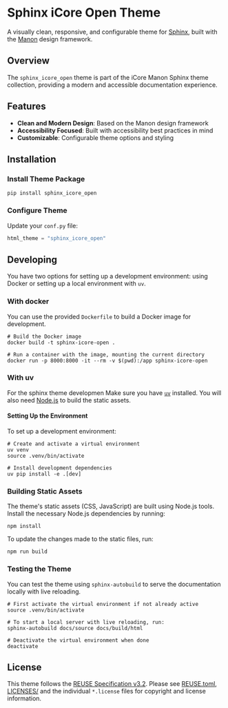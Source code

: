 # Sphinx iCore Open Theme

A visually clean, responsive, and configurable theme for
[Sphinx](https://www.sphinx-doc.org), built with the
[Manon](https://github.com/minvws/nl-rdo-manon) design framework.

## Overview

The `sphinx_icore_open` theme is part of the iCore Manon Sphinx theme
collection, providing a modern and accessible documentation experience.

## Features

- **Clean and Modern Design**: Based on the Manon design framework
- **Accessibility Focused**: Built with accessibility best practices in mind
- **Customizable**: Configurable theme options and styling

## Installation

### Install Theme Package

```console
pip install sphinx_icore_open
```

### Configure Theme

Update your `conf.py` file:

```python
html_theme = "sphinx_icore_open"
```

## Developing

You have two options for setting up a development environment: using Docker or
setting up a local environment with `uv`.

### With docker

You can use the provided `Dockerfile` to build a Docker image for development.

```console
# Build the Docker image
docker build -t sphinx-icore-open .

# Run a container with the image, mounting the current directory
docker run -p 8000:8000 -it --rm -v $(pwd):/app sphinx-icore-open
```

### With uv

For the sphinx theme developmen Make sure you have
[`uv`](https://docs.astral.sh/uv/) installed. You will also need
[Node.js](https://nodejs.org/) to build the static assets.

#### Setting Up the Environment

To set up a development environment:

```console
# Create and activate a virtual environment
uv venv
source .venv/bin/activate

# Install development dependencies
uv pip install -e .[dev]
```

### Building Static Assets

The theme's static assets (CSS, JavaScript) are built using Node.js tools.
Install the necessary Node.js dependencies by running:

```console
npm install
```

To update the changes made to the static files, run:

```console
npm run build
```

### Testing the Theme

You can test the theme using `sphinx-autobuild` to serve the documentation
locally with live reloading.

```console
# First activate the virtual environment if not already active
source .venv/bin/activate

# To start a local server with live reloading, run:
sphinx-autobuild docs/source docs/build/html

# Deactivate the virtual environment when done
deactivate
```

## License

This theme follows the [REUSE Specification v3.2](https://reuse.software/spec/).
Please see [REUSE.toml](./REUSE.toml), [LICENSES/](./LICENSES/) and the
individual `*.license` files for copyright and license information.
